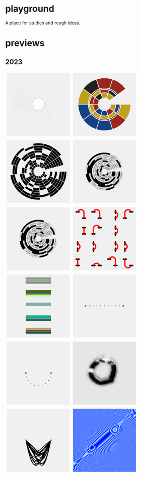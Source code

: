 # playground
A place for studies and rough ideas.  
# previews  


## 2023

<a href='2023/23001//'><img src='2023/23001//outputs/01.png' height='200' width='200' 
style='margin: 5px;'></a><a href='2023/23002//'><img src='2023/23002//outputs/01.png' height='200' width='200' 
style='margin: 5px;'></a><a href='2023/23003//'><img src='2023/23003//outputs/01.png' height='200' width='200' 
style='margin: 5px;'></a><a href='2023/23004//'><img src='2023/23004//outputs/01.png' height='200' width='200' 
style='margin: 5px;'></a><a href='2023/23005//'><img src='2023/23005//outputs/01.png' height='200' width='200' 
style='margin: 5px;'></a><a href='2023/23006//'><img src='2023/23006//outputs/01.png' height='200' width='200' 
style='margin: 5px;'></a><a href='2023/23007//'><img src='2023/23007//outputs/01.png' height='200' width='200' 
style='margin: 5px;'></a><a href='2023/23008//'><img src='2023/23008//outputs/01.png' height='200' width='200' 
style='margin: 5px;'></a><a href='2023/23009//'><img src='2023/23009//outputs/01.png' height='200' width='200' 
style='margin: 5px;'></a><a href='2023/23010//'><img src='2023/23010//outputs/01.png' height='200' width='200' 
style='margin: 5px;'></a><a href='2023/23011//'><img src='2023/23011//outputs/01.png' height='200' width='200' 
style='margin: 5px;'></a><a href='2023/23012//'><img src='2023/23012//outputs/01.png' height='200' width='200' 
style='margin: 5px;'></a>
